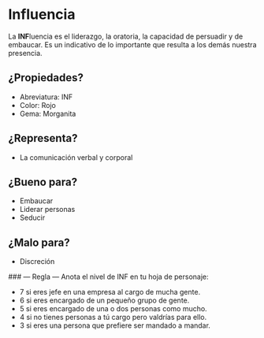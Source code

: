 
Influencia
==========

La **INF**luencia es el liderazgo, la oratoria, la capacidad de persuadir y de embaucar. Es un indicativo de lo importante que resulta a los demás nuestra presencia.

¿Propiedades?
-------------
* Abreviatura: INF
* Color: Rojo
* Gema: Morganita

¿Representa?
------------
* La comunicación verbal y corporal

¿Bueno para?
------------
* Embaucar
* Liderar personas
* Seducir

¿Malo para?
-----------
* Discreción

### — Regla —
Anota el nivel de INF en tu hoja de personaje:
* 7 si eres jefe en una empresa al cargo de mucha gente.
* 6 si eres encargado de un pequeño grupo de gente.
* 5 si eres encargado de una o dos personas como mucho.
* 4 si no tienes personas a tú cargo pero valdrías para ello.
* 3 si eres una persona que prefiere ser mandado a mandar.
